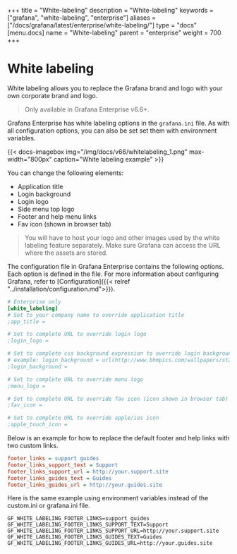 +++
title = "White-labeling"
description = "White-labeling"
keywords = ["grafana", "white-labeling", "enterprise"]
aliases = ["/docs/grafana/latest/enterprise/white-labeling/"]
type = "docs"
[menu.docs]
name = "White-labeling"
parent = "enterprise"
weight = 700
+++

# White labeling

White labeling allows you to replace the Grafana brand and logo with your own corporate brand and logo.

> Only available in Grafana Enterprise v6.6+.

Grafana Enterprise has white labeling options in the `grafana.ini` file. As with all configuration options, you can also be set set them with environment variables.

{{< docs-imagebox img="/img/docs/v66/whitelabeling_1.png" max-width="800px" caption="White labeling example" >}}

You can change the following elements:

- Application title
- Login background
- Login logo
- Side menu top logo
- Footer and help menu links
- Fav icon (shown in browser tab)

> You will have to host your logo and other images used by the white labeling feature separately. Make sure Grafana can access the URL where the assets are stored.

The configuration file in Grafana Enterprise contains the following options. Each option is defined in the file. For more information about configuring Grafana, refer to [Configuration]({{< relref "../installation/configuration.md">}}).

```ini
# Enterprise only
[white_labeling]
# Set to your company name to override application title
;app_title =

# Set to complete URL to override login logo
;login_logo =

# Set to complete css background expression to override login background
# example: login_background = url(http://www.bhmpics.com/wallpapers/starfield-1920x1080.jpg)
;login_background =

# Set to complete URL to override menu logo
;menu_logo =

# Set to complete URL to override fav icon (icon shown in browser tab)
;fav_icon =

# Set to complete URL to override apple/ios icon
;apple_touch_icon =
```

Below is an example for how to replace the default footer and help links with two custom links.

```ini
footer_links = support guides
footer_links_support_text = Support
footer_links_support_url = http://your.support.site
footer_links_guides_text = Guides
footer_links_guides_url = http://your.guides.site
```

Here is the same example using environment variables instead of the custom.ini or grafana.ini file.

```
GF_WHITE_LABELING_FOOTER_LINKS=support guides
GF_WHITE_LABELING_FOOTER_LINKS_SUPPORT_TEXT=Support
GF_WHITE_LABELING_FOOTER_LINKS_SUPPORT_URL=http://your.support.site
GF_WHITE_LABELING_FOOTER_LINKS_GUIDES_TEXT=Guides
GF_WHITE_LABELING_FOOTER_LINKS_GUIDES_URL=http://your.guides.site 
```
